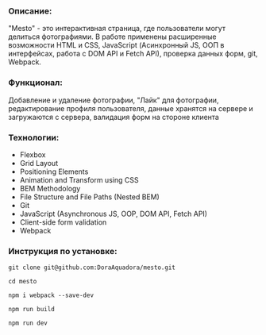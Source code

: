 ### Описание:
"Mesto" - это интерактивная страница, где пользователи могут делиться фотографиями.  В работе применены расширенные возможности HTML и CSS, JavaScript (Асинхронный JS, ООП в интерфейсах, работа с DOM API и Fetch API), проверка данных форм, git, Webpack.

### Функционал:
Добавление и удаление фотографии, "Лайк" для фотографии, редактирование профиля пользователя, данные хранятся на сервере и загружаются с сервера, валидация форм на стороне клиента

### Технологии:
* Flexbox
* Grid Layout
* Positioning Elements
* Animation and Transform using CSS
* BEM Methodology
* File Structure and File Paths (Nested BEM)
* Git
* JavaScript (Asynchronous JS, OOP, DOM API, Fetch API)
* Client-side form validation
* Webpack

### Инструкция по установке:

```
git clone git@github.com:DoraAquadora/mesto.git

cd mesto

npm i webpack --save-dev

npm run build

npm run dev

```
